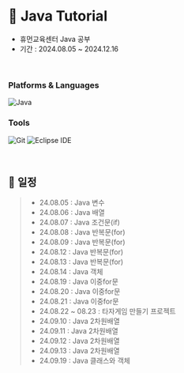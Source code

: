 # 📖 Java Tutorial
- 휴먼교육센터 Java 공부
- 기간 : 2024.08.05 ~ 2024.12.16

<br/>

### Platforms & Languages
![Java](https://img.shields.io/badge/Java-007396.svg?&style=for-the-badge&logo=Java&logoColor=white)

### Tools
![Git](https://img.shields.io/badge/Git-F05032.svg?&style=for-the-badge&logo=Git&logoColor=white)
![Eclipse IDE](https://img.shields.io/badge/Eclipse%20IDE-2C2255.svg?&style=for-the-badge&logo=Eclipse%20IDE&logoColor=white)

<br/>

## 📝 일정
> - 24.08.05 : Java 변수
> - 24.08.06 : Java 배열
> - 24.08.07 : Java 조건문(if)
> - 24.08.08 : Java 반복문(for)
> - 24.08.09 : Java 반복문(for)
> - 24.08.12 : Java 반복문(for)
> - 24.08.13 : Java 반복문(for)
> - 24.08.14 : Java 객체
> - 24.08.19 : Java 이중for문
> - 24.08.20 : Java 이중for문
> - 24.08.21 : Java 이중for문
> - 24.08.22 ~ 08.23 : 타자게임 만들기 프로젝트
> - 24.09.10 : Java 2차원배열
> - 24.09.11 : Java 2차원배열
> - 24.09.12 : Java 2차원배열
> - 24.09.13 : Java 2차원배열
> - 24.09.19 : Java 클래스와 객체
